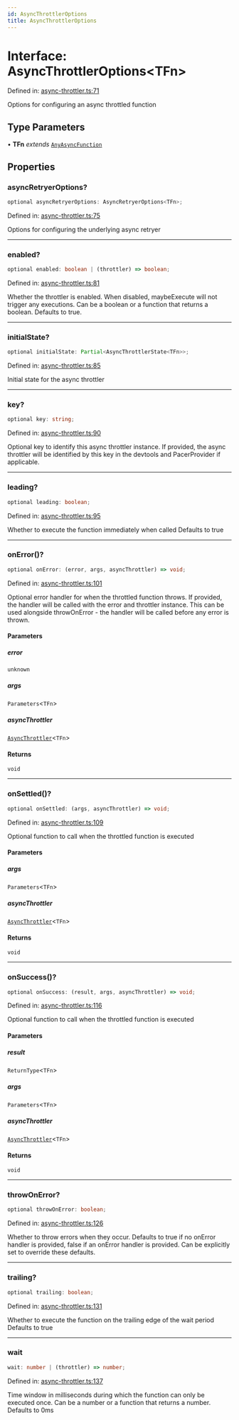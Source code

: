 ```yaml
---
id: AsyncThrottlerOptions
title: AsyncThrottlerOptions
---
```


<!-- DO NOT EDIT: this page is autogenerated from the type comments -->

# Interface: AsyncThrottlerOptions\<TFn\>

Defined in: [async-throttler.ts:71](https://github.com/TanStack/pacer/blob/main/packages/pacer/src/async-throttler.ts#L71)

Options for configuring an async throttled function

## Type Parameters

• **TFn** *extends* [`AnyAsyncFunction`](../../type-aliases/anyasyncfunction.md)

## Properties

### asyncRetryerOptions?

```ts
optional asyncRetryerOptions: AsyncRetryerOptions<TFn>;
```

Defined in: [async-throttler.ts:75](https://github.com/TanStack/pacer/blob/main/packages/pacer/src/async-throttler.ts#L75)

Options for configuring the underlying async retryer

***

### enabled?

```ts
optional enabled: boolean | (throttler) => boolean;
```

Defined in: [async-throttler.ts:81](https://github.com/TanStack/pacer/blob/main/packages/pacer/src/async-throttler.ts#L81)

Whether the throttler is enabled. When disabled, maybeExecute will not trigger any executions.
Can be a boolean or a function that returns a boolean.
Defaults to true.

***

### initialState?

```ts
optional initialState: Partial<AsyncThrottlerState<TFn>>;
```

Defined in: [async-throttler.ts:85](https://github.com/TanStack/pacer/blob/main/packages/pacer/src/async-throttler.ts#L85)

Initial state for the async throttler

***

### key?

```ts
optional key: string;
```

Defined in: [async-throttler.ts:90](https://github.com/TanStack/pacer/blob/main/packages/pacer/src/async-throttler.ts#L90)

Optional key to identify this async throttler instance.
If provided, the async throttler will be identified by this key in the devtools and PacerProvider if applicable.

***

### leading?

```ts
optional leading: boolean;
```

Defined in: [async-throttler.ts:95](https://github.com/TanStack/pacer/blob/main/packages/pacer/src/async-throttler.ts#L95)

Whether to execute the function immediately when called
Defaults to true

***

### onError()?

```ts
optional onError: (error, args, asyncThrottler) => void;
```

Defined in: [async-throttler.ts:101](https://github.com/TanStack/pacer/blob/main/packages/pacer/src/async-throttler.ts#L101)

Optional error handler for when the throttled function throws.
If provided, the handler will be called with the error and throttler instance.
This can be used alongside throwOnError - the handler will be called before any error is thrown.

#### Parameters

##### error

`unknown`

##### args

`Parameters`\<`TFn`\>

##### asyncThrottler

[`AsyncThrottler`](../../classes/asyncthrottler.md)\<`TFn`\>

#### Returns

`void`

***

### onSettled()?

```ts
optional onSettled: (args, asyncThrottler) => void;
```

Defined in: [async-throttler.ts:109](https://github.com/TanStack/pacer/blob/main/packages/pacer/src/async-throttler.ts#L109)

Optional function to call when the throttled function is executed

#### Parameters

##### args

`Parameters`\<`TFn`\>

##### asyncThrottler

[`AsyncThrottler`](../../classes/asyncthrottler.md)\<`TFn`\>

#### Returns

`void`

***

### onSuccess()?

```ts
optional onSuccess: (result, args, asyncThrottler) => void;
```

Defined in: [async-throttler.ts:116](https://github.com/TanStack/pacer/blob/main/packages/pacer/src/async-throttler.ts#L116)

Optional function to call when the throttled function is executed

#### Parameters

##### result

`ReturnType`\<`TFn`\>

##### args

`Parameters`\<`TFn`\>

##### asyncThrottler

[`AsyncThrottler`](../../classes/asyncthrottler.md)\<`TFn`\>

#### Returns

`void`

***

### throwOnError?

```ts
optional throwOnError: boolean;
```

Defined in: [async-throttler.ts:126](https://github.com/TanStack/pacer/blob/main/packages/pacer/src/async-throttler.ts#L126)

Whether to throw errors when they occur.
Defaults to true if no onError handler is provided, false if an onError handler is provided.
Can be explicitly set to override these defaults.

***

### trailing?

```ts
optional trailing: boolean;
```

Defined in: [async-throttler.ts:131](https://github.com/TanStack/pacer/blob/main/packages/pacer/src/async-throttler.ts#L131)

Whether to execute the function on the trailing edge of the wait period
Defaults to true

***

### wait

```ts
wait: number | (throttler) => number;
```

Defined in: [async-throttler.ts:137](https://github.com/TanStack/pacer/blob/main/packages/pacer/src/async-throttler.ts#L137)

Time window in milliseconds during which the function can only be executed once.
Can be a number or a function that returns a number.
Defaults to 0ms
